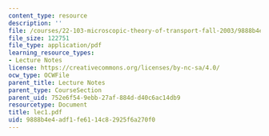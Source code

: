 ```yaml
---
content_type: resource
description: ''
file: /courses/22-103-microscopic-theory-of-transport-fall-2003/9888b4e4adf1fe6114c82925f6a270f0_lec1.pdf
file_size: 122751
file_type: application/pdf
learning_resource_types:
- Lecture Notes
license: https://creativecommons.org/licenses/by-nc-sa/4.0/
ocw_type: OCWFile
parent_title: Lecture Notes
parent_type: CourseSection
parent_uid: 752e6f54-9ebb-27af-884d-d40c6ac14db9
resourcetype: Document
title: lec1.pdf
uid: 9888b4e4-adf1-fe61-14c8-2925f6a270f0
---
```

